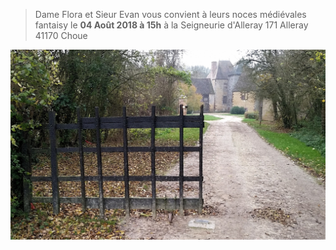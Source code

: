 > Dame Flora et Sieur Evan vous convient à leurs noces médiévales fantaisy
le __04 Août 2018 à 15h__ à
la Seigneurie d'Alleray
171 Alleray 41170 Choue

![Alleray](public/image/alleray.jpg)
